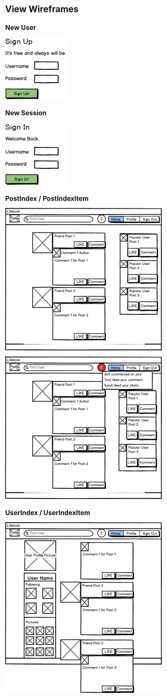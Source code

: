 # View Wireframes

## New User
![new-user]

## New Session
![new-session]

## PostIndex / PostIndexItem
![posts],
![posts-with-notification]

## UserIndex / UserIndexItem
![user-profile]




[new-user]: ./mockups/Sign_Up_Page.png
[new-session]: ./mockups/Sign_In_Page.png
[posts]: ./mockups/User_Feed_Page.png
[user-profile]: ./mockups/Person_User_Profile_Page.png
[posts-with-notification]: ./mockups/User_Feed_Page_with_Notification.png
